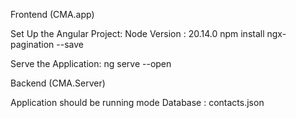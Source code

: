 Frontend (CMA.app)

Set Up the Angular Project:
Node Version : 20.14.0
npm install ngx-pagination --save

Serve the Application:
ng serve --open


Backend (CMA.Server)

Application should be running mode
Database : contacts.json 
